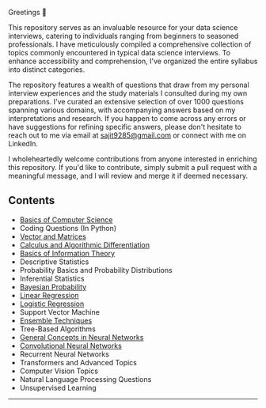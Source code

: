 Greetings :wave:

This repository serves as an invaluable resource for your data science interviews, catering to individuals ranging from beginners to seasoned professionals. I have meticulously compiled a comprehensive collection of topics commonly encountered in typical data science interviews. To enhance accessibility and comprehension, I've organized the entire syllabus into distinct categories.

The repository features a wealth of questions that draw from my personal interview experiences and the study materials I consulted during my own preparations. I've curated an extensive selection of over 1000 questions spanning various domains, with accompanying answers based on my interpretations and research. If you happen to come across any errors or have suggestions for refining specific answers, please don't hesitate to reach out to me via email at sajit9285@gmail.com or connect with me on LinkedIn.

I wholeheartedly welcome contributions from anyone interested in enriching this repository. If you'd like to contribute, simply submit a pull request with a meaningful message, and I will review and merge it if deemed necessary.

Contents
---

- [Basics of Computer Science](https://github.com/ajitsingh98/Data-Science-Interview-Questions/blob/main/computer_science_questions.md)
- Coding Questions (In Python)
- [Vector and Matrices](https://github.com/ajitsingh98/Data-Science-Interview-Questions/blob/main/vectors_and_matrices.md)
- [Calculus and Algorithmic Differentiation](https://github.com/ajitsingh98/Data-Science-Interview-Questions/blob/main/calculus_and_algorithmic_differentiation.md)
- [Basics of Information Theory](https://github.com/ajitsingh98/Data-Science-Interview-Questions/blob/main/information_theory.md)
- Descriptive Statistics
- Probability Basics and Probability Distributions
- Inferential Statistics
- [Bayesian Probability](https://github.com/ajitsingh98/Data-Science-Interview-Questions/blob/main/bayesian_probability.md)
- [Linear Regression]()
- [Logistic Regression](https://github.com/ajitsingh98/Data-Science-Interview-Questions/blob/main/logistic_regression_questions.md)
- Support Vector Machine
- [Ensemble Techniques](https://github.com/ajitsingh98/Data-Science-Interview-Questions/blob/main/ensemble_techniques.md)
- Tree-Based Algorithms
- [General Concepts in Neural Networks](https://github.com/ajitsingh98/Data-Science-Interview-Questions/blob/main/general_concepts_in_neural_networks.md)
- [Convolutional Neural Networks](https://github.com/ajitsingh98/Data-Science-Interview-Questions/blob/main/convolution_neural_networks_questions.md)
- Recurrent Neural Networks
- Transformers and Advanced Topics
- Computer Vision Topics
- Natural Language Processing Questions
- Unsupervised Learning

---
